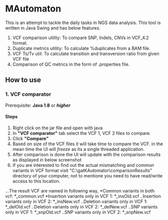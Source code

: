 # MAutomaton

This is an attempt to tackle the daily tasks in NGS data analysis. This tool is written in Java Swing and has below features.

1. VCF comparison utility: To compare SNP, Indels, CNVs in VCF_4.2 format.
2. Duplicate metrics utility: To calculate %duplicates from a BAM file.
3. VCF Ts/Tv util: To calculate transition and transversion ratio from given VCF file
4. Comparison of QC metrics in the form of .properties file.


## How to use

### 1. VCF comparator

Prerequisite: **Java 1.8** or **_higher_**

#### Steps
1. Right click on the jar file and open with java
2. In **"VCF comparator"** tab select the VCF 1, VCF 2 files to compare.
3. Click **"Compare"**
4. Based on size of the VCF files it will take time to compare the VCF. in the mean time the UI will _freeze_ as its a single threaded application.
5. After comparison is done the UI will update with the comparison results as displayed in below screenshot
6. If you are interested to find out the actual mismatching and common variants in VCF format visit "C:\gatKAutomator\comparisonResults" directory of your computer, not to mentione you need to have read/write access to this location.

...The result VCF are named in following way,
*Common variants in both vcf: *_common.vcf
*Insertion variants only in VCF 1: *_insOld.vcf
..Insertion variants only in VCF 2: *_insNew.vcf
..Deletion variants only in VCF 1: *_delOld.vcf
..Deletion variants only in VCF 2: *_delNew.vcf
..SNP variants only in VCF 1: *_snpOld.vcf
..SNP variants only in VCF 2: *_snpNew.vcf

